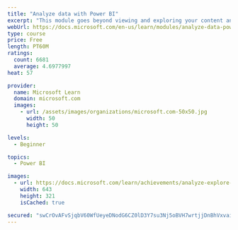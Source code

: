 ```yaml
---
title: "Analyze data with Power BI"
excerpt: "This module goes beyond viewing and exploring your content and explains how to interact with it by working with reports and dashboards to uncover and share new business insights."
webUrl: https://docs.microsoft.com/en-us/learn/modules/analyze-data-power-bi/
type: course
price: Free
length: PT60M
ratings:
  count: 6681
  average: 4.6977997
heat: 57

provider:
  name: Microsoft Learn
  domain: microsoft.com
  images:
    - url: /assets/images/organizations/microsoft.com-50x50.jpg
      width: 50
      height: 50

levels:
  - Beginner

topics:
  - Power BI

images:
  - url: https://docs.microsoft.com/learn/achievements/analyze-explore-data-power-bi-social.png
    width: 643
    height: 321
    isCached: true

secured: "swCrOvAFvSjqbV60WfUeyeDNodG6CZ0lD3Y7su3Nj5oBVH7wrtjjDnBhVxvaix9GT7Qh9ghvjIu+VzCeHKlSulCtyYLUT82a5VFz13S4pCBGt/O4JA+PPnS8NCEYMUIPd+71I+kk4CveBkOEWqBvJwQf6QJAp29YwDYzSzHui6d73racXobmYR0hNuZIQgknTFPY5uEqUFnwvlsNPzEg4NvMdUoxyMweUZCcJ8Ch2ZUepdVMW18IyW3w31B5j8s2u6nAsV6K0FnRwNihRn57yQf+boBr9d2CDIaZifonwTnUgQU0GaxtX1AAfA4S0tZ7JBgH/7lpMqsnVfYNifBn2Hf8yfNMDqeT8qoUG23TtlLwEFF8sFx8/hM8G/D/tNdFbGRG/KD9TJlrNV1w6S5a2BX0BlZ+m8NCTOT7iDl2hTE=;3AVydcRXyPAKtowCiHA4BQ=="
---
```


